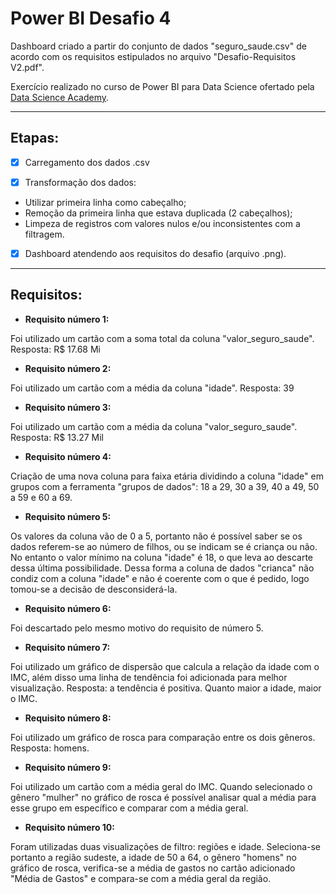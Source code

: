# Power BI Desafio 4
Dashboard criado a partir do conjunto de dados "seguro_saude.csv" de acordo com os requisitos estipulados no arquivo "Desafio-Requisitos V2.pdf".

Exercício realizado no curso de Power BI para Data Science ofertado pela [Data Science Academy](https://www.datascienceacademy.com.br/course/microsoft-power-bi-para-data-science).
________

## <b>Etapas:</b>

- [x] Carregamento dos dados .csv

- [x] Transformação dos dados:

- Utilizar primeira linha como cabeçalho;
- Remoção da primeira linha que estava duplicada (2 cabeçalhos);
- Limpeza de registros com valores nulos e/ou inconsistentes com a filtragem.

- [x] Dashboard atendendo aos requisitos do desafio (arquivo .png).
_________

## <b>Requisitos:</b>


-  <b>Requisito número 1:</b>

Foi utilizado um cartão com a soma total da coluna "valor_seguro_saude".
Resposta: R$ 17.68 Mi

-  <b>Requisito número 2:</b>

Foi utilizado um cartão com a média da coluna "idade".
Resposta: 39

-  <b>Requisito número 3:</b>

Foi utilizado um cartão com a média da coluna "valor_seguro_saude".
Resposta: R$ 13.27 Mil

-  <b>Requisito número 4:</b>

Criação de uma nova coluna para faixa etária dividindo a coluna "idade" em grupos com a ferramenta "grupos de dados": 18 a 29, 30 a 39, 40 a 49, 50 a 59 e 60 a 69.

-  <b>Requisito número 5:</b>

Os valores da coluna vão de 0 a 5, portanto não é possível saber se os dados referem-se ao número de filhos, ou se indicam se é criança ou não. No entanto o valor mínimo na coluna "idade" é 18, o que leva ao descarte dessa última possibilidade.  Dessa forma a coluna de dados "crianca" não condiz com a coluna "idade" e não é coerente com o que é pedido, logo tomou-se a decisão de desconsiderá-la.

-  <b>Requisito número 6:</b>

Foi descartado pelo mesmo motivo do requisito de número 5.

-  <b>Requisito número 7:</b>

Foi utilizado um gráfico de dispersão que calcula a relação da idade com o IMC, além disso uma linha de tendência foi adicionada para melhor visualização.
Resposta: a tendência é positiva. Quanto maior a idade, maior o IMC.

-  <b>Requisito número 8:</b>

Foi utilizado um gráfico de rosca para comparação entre os dois gêneros.
Resposta: homens.

-  <b>Requisito número 9:</b>

Foi utilizado um cartão com a média geral do IMC. Quando selecionado o gênero "mulher" no gráfico de rosca é possível analisar qual a média para esse grupo em específico e comparar com a média geral.

-  <b>Requisito número 10:</b>

Foram utilizadas duas visualizações de filtro: regiões e idade. Seleciona-se portanto a região sudeste, a idade de 50 a 64, o gênero "homens" no gráfico de rosca, verifica-se a média de gastos no cartão adicionado "Média de Gastos" e compara-se com a média geral da região.



